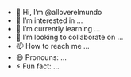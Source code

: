 - 👋 Hi, I’m @alloverelmundo
- 👀 I’m interested in ...
- 🌱 I’m currently learning ...
- 💞️ I’m looking to collaborate on ...
- 📫 How to reach me ...
- 😄 Pronouns: ...
- ⚡ Fun fact: ...

<!---
alloverelmundo/alloverelmundo is a ✨ special ✨ repository because its `README.md` (this file) appears on your GitHub profile.
You can click the Preview link to take a look at your changes.
--->

